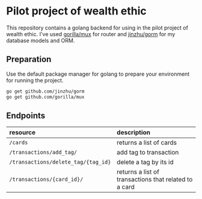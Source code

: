 # Pilot project of wealth ethic

This repository contains a golang backend for using in the pilot project of wealth ethic.
I've used [gorilla/mux](https://github.com/gorilla/mux) for router and [jinzhu/gorm](https://github.com/jinzhu/gorm) for my database models and ORM.

## Preparation

Use the default package manager for golang to prepare your environment for running the project.

```bash
go get github.com/jinzhu/gorm
go get github.com/gorilla/mux
```

## Endpoints


| resource      | description                       |
|:--------------|:----------------------------------|
| `/cards`      | returns a list of cards
| `/transactions/add_tag/`    | add tag to transaction
| `/transactions/delete_tag/{tag_id}` | delete a tag by its id |
| `/transactions/{card_id}/`      | returns a list of transactions that related to a card |

